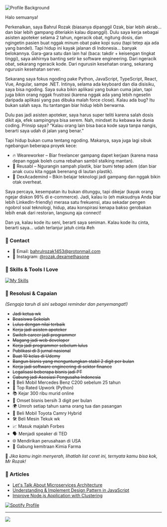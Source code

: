 ![Profile Background](https://media.licdn.com/dms/image/v2/D5616AQFH20b0whqTkg/profile-displaybackgroundimage-shrink_350_1400/profile-displaybackgroundimage-shrink_350_1400/0/1737797289455?e=1743638400&v=beta&t=r8_tHwYN0hFHXX1xPNAw7koRCQxlIm3YjrG4ze_SeAs)


<p>
Halo semuanya!

Perkenalkan, saya Bahrul Rozak (biasanya dipanggil Ozak, biar lebih akrab... dan biar lebih gampang diteriakin kalau dipanggil). Dulu saya kerja sebagai asisten apoteker selama 2 tahun, ngeracik obat, ngitung dosis, dan ngingetin pasien buat nggak minum obat pake kopi susu (tapi tetep aja ada yang bandel). Tapi hidup ini kayak jalanan di Indonesia... banyak belokannya. Gara-gara satu dan lain hal (baca: takdir + keisengan tingkat tinggi), saya akhirnya banting setir ke software engineering. Dari ngeracik obat, sekarang ngeracik kode. Dari ngurusin kesehatan orang, sekarang ngurusin kesehatan server.

Sekarang saya fokus ngoding pake Python, JavaScript, TypeScript, React, Vue, Angular, sampe .NET. Intinya, selama ada keyboard dan dia disisiku, saya bisa ngoding. Saya suka bikin aplikasi yang bukan cuma jalan, tapi juga bikin orang nggak frustrasi (karena nggak ada yang lebih ngeselin daripada aplikasi yang pas dibuka malah force close). Kalau ada bug? Itu bukan salah saya. Itu tantangan biar hidup lebih berwarna.

Dulu pas jadi asisten apoteker, saya harus super teliti karena salah dosis dikit aja, efek sampingnya bisa serem. Nah, mindset itu kebawa ke dunia coding. Prinsip saya? “Kalau orang lain bisa baca kode saya tanpa nangis, berarti saya udah di jalan yang benar.”

Tapi hidup bukan cuma tentang ngoding. Makanya, saya juga lagi sibuk ngebangun beberapa proyek kece:
- 🔥 Weareworker – Biar freelancer gampang dapet kerjaan (karena masa depan nggak boleh cuma rebahan sambil stalking mantan).
- 🌱 Reusabl – Ngurangin sampah plastik, biar bumi tetep adem (dan biar anak cucu kita nggak berenang di lautan plastik).
- 📖 DexAcademind – Bikin belajar teknologi jadi gampang dan nggak bikin otak overheat.

Saya percaya, kesempatan itu bukan ditunggu, tapi dikejar (kayak orang ngejar diskon 99% di e-commerce). Jadi, kalau lo (eh maksudnya Anda biar lebih LinkedIn-friendly) merasa satu frekuensi, atau sekadar pengen ngobrol soal teknologi, hidup, atau konspirasi kenapa bakso gerobakan lebih enak dari restoran, langsung aja connect!

Dan ya, kalau kode itu seni, berarti saya seniman. Kalau kode itu cinta, berarti saya... udah terlanjur jatuh cinta #eh
</p>


### 🌟 Contact
- 📧 Email: [bahrulrozak1453@protonmail.com](mailto:bahrulrozak1453@protonmail.com)
- 📸 Instagram: [@rozak.dexamethasone](https://www.instagram.com/rozak.dexamethasone/)

### 🚀 Skills & Tools I Love
[![My Skills](https://skillicons.dev/icons?i=python,bootstrap,django,flask&theme=dark)](https://skillicons.dev)

### 🎯 Resolusi & Capaian
*(Sengaja taruh di sini sebagai reminder dan penyemangat!)*
- ~~Jadi ketua wk~~
- ~~Beasiswa Sekolah~~
- ~~Lulus dengan nilai terbaik~~
- ~~Kerja jadi asisten apoteker~~
- ~~Switch career jadi programmer~~
- ~~Magang jadi web developer~~
- ~~Kerja jadi programmer sebelum lulus~~
- ~~Publikasi di 3 jurnal nasional~~
- ~~Buat 10 kelas di Udemy~~
- ~~Bangun bisnis yang menguntungkan stabil 2 digit per bulan~~
- ~~Kerja jadi software engineering di sektor finance~~
- ~~Legalisasi beberapa bisnis jadi PT~~
- ~~Gabung jadi Asosiasi Pengusaha Indonesia~~
- 🎉 Beli Mobil Mercedes Benz C200 sebelum 25 tahun
- 🌟 Top Rated Upwork (Python)
- 📚 Kejar 300 ribu murid online
- 💼 Omset bisnis bersih 3 digit per bulan
- 🌍 Umroh setiap tahun sama orang tua dan pasangan
- 🚗 Beli Mobil Toyota Camry Hybrid
- 🛠️ Beli Mesin Tekuk wk
- 📈 Masuk majalah Forbes
- 🗣️ Menjadi speaker di TED
- 🌐 Mendirikan perusahaan di USA
- 🤝 Gabung kemitraan Kimia Farma

💪 *Jika kamu ingin menyerah, lihatlah list coret ini, ternyata kamu bisa kok, Mr Rozak!*

### 📝 Articles
- [Let's Talk About Microservices Architecture](https://medium.com/@bahrulrozak/lets-talk-about-microservices-architecture-f38eee796001)
- [Understanding & Implement Design Pattern in JavaScript](https://medium.com/@bahrulrozak/understanding-and-implementing-design-patterns-in-javascript-16551e3ae2aa)
- [Improve Node.js Application with Clustering](https://medium.com/@bahrulrozak/implementation-of-clustering-techniques-to-improve-node-js-application-performance-85aa75255a17)



[![Spotify Profile](https://spotify-github-profile.kittinanx.com/api/view?uid=y815lrm95x23ga03elyv3x2jc&cover_image=true&theme=natemoo-re&show_offline=true&background_color=0000ff&interchange=true&bar_color=ff0000&bar_color_cover=true)](https://github.com/kittinan/spotify-github-profile)

---

[![](https://visitcount.itsvg.in/api?id=Bahrul-Rozak&icon=0&color=0)](https://visitcount.itsvg.in)

<!-- Proudly created with GPRM ( https://gprm.itsvg.in ) -->
